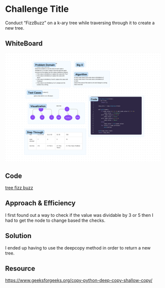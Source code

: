 # Challenge Title
Conduct “FizzBuzz” on a k-ary tree while traversing through it to create a new tree.

## WhiteBoard
![](../code_challenges/assets/CodeChallenge18.png)


## Code
[tree fizz buzz](../code_challenges/tree_fizz_buzz.py)


## Approach & Efficiency
I first found out a way to check if the value was dividable by 3 or 5 then I had to get the node to change based the checks.


## Solution
I ended up having to use the deepcopy method in order to return a new tree.

## Resource
https://www.geeksforgeeks.org/copy-python-deep-copy-shallow-copy/
